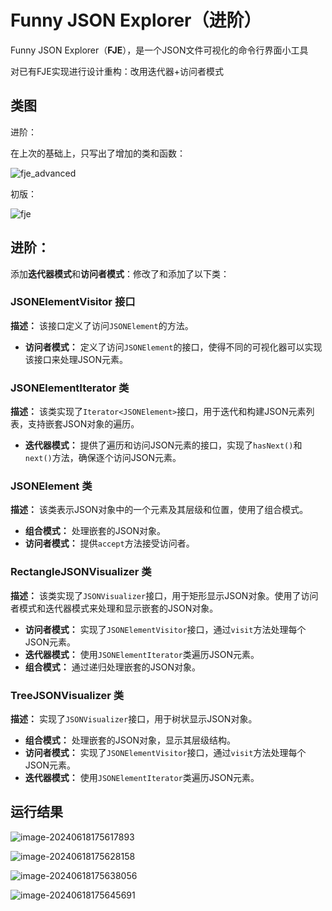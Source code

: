 # Funny JSON Explorer（进阶）

Funny JSON Explorer（**FJE**），是一个JSON文件可视化的命令行界面小工具

对已有FJE实现进行设计重构：改用迭代器+访问者模式

## 类图

进阶：

在上次的基础上，只写出了增加的类和函数：

![fje_advanced](C:\Users\22739\Desktop\github\learning-note\c++项目\images\fje_advanced.jpg)

初版：

![fje](C:\Users\22739\Desktop\third_fall\Software\fje\fje.jpg)	





## 进阶：

添加**迭代器模式**和**访问者模式**：修改了和添加了以下类：

### JSONElementVisitor 接口

**描述：** 该接口定义了访问`JSONElement`的方法。

- **访问者模式：** 定义了访问`JSONElement`的接口，使得不同的可视化器可以实现该接口来处理JSON元素。



### JSONElementIterator 类

**描述：** 该类实现了`Iterator<JSONElement>`接口，用于迭代和构建JSON元素列表，支持嵌套JSON对象的遍历。

- **迭代器模式：** 提供了遍历和访问JSON元素的接口，实现了`hasNext()`和`next()`方法，确保逐个访问JSON元素。



### JSONElement 类

**描述：** 该类表示JSON对象中的一个元素及其层级和位置，使用了组合模式。

- **组合模式：** 处理嵌套的JSON对象。
- **访问者模式：** 提供`accept`方法接受访问者。



### RectangleJSONVisualizer 类

**描述：** 该类实现了`JSONVisualizer`接口，用于矩形显示JSON对象。使用了访问者模式和迭代器模式来处理和显示嵌套的JSON对象。

- **访问者模式：** 实现了`JSONElementVisitor`接口，通过`visit`方法处理每个JSON元素。
- **迭代器模式：** 使用`JSONElementIterator`类遍历JSON元素。
- **组合模式：** 通过递归处理嵌套的JSON对象。



### TreeJSONVisualizer 类

**描述：** 实现了`JSONVisualizer`接口，用于树状显示JSON对象。

- **组合模式：** 处理嵌套的JSON对象，显示其层级结构。
- **访问者模式：** 实现了`JSONElementVisitor`接口，通过`visit`方法处理每个JSON元素。
- **迭代器模式：** 使用`JSONElementIterator`类遍历JSON元素。





## 运行结果

![image-20240618175617893](C:\Users\22739\Desktop\github\learning-note\c++项目\images\image-20240618175617893.png)



![image-20240618175628158](C:\Users\22739\Desktop\github\learning-note\c++项目\images\image-20240618175628158.png)



![image-20240618175638056](C:\Users\22739\Desktop\github\learning-note\c++项目\images\image-20240618175638056.png)



![image-20240618175645691](C:\Users\22739\Desktop\github\learning-note\c++项目\images\image-20240618175645691.png)

